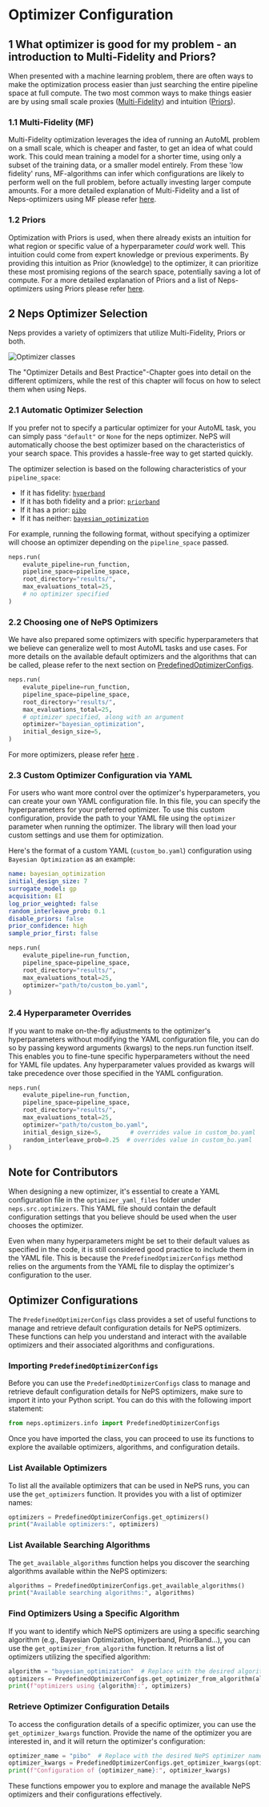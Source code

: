 # Optimizer Configuration

## 1 What optimizer is good for my problem - an introduction to Multi-Fidelity and Priors?

When presented with a machine learning problem, there are often ways to make the optimization process easier than just searching the entire pipeline space at full compute. The two most common ways to make things easier are by using small scale proxies ([Multi-Fidelity](#11-multi-fidelity-mf)) and intuition ([Priors](#12-priors)).

### 1.1 Multi-Fidelity (MF)

Multi-Fidelity optimization leverages the idea of running an AutoML problem on a small scale, which is cheaper and faster, to get an idea of what could work. This could mean training a model for a shorter time, using only a subset of the training data, or a smaller model entirely. From these 'low fidelity' runs, MF-algorithms can infer which configurations are likely to perform well on the full problem, before actually investing larger compute amounts.
For a more detailed explanation of Multi-Fidelity and a list of Neps-optimizers using MF please refer [here](../reference/search_algorithms/multifidelity.md).


### 1.2 Priors

Optimization with Priors is used, when there already exists an intuition for what region or specific value of a hyperparameter _could_ work well. This intuition could come from expert knowledge or previous experiments. By providing this intuition as Prior (knowledge) to the optimizer, it can prioritize these most promising regions of the search space, potentially saving a lot of compute. For a more detailed explanation of Priors and a list of Neps-optimizers using Priors please refer [here](../reference/search_algorithms/prior.md).

## 2 Neps Optimizer Selection

Neps provides a variety of optimizers that utilize Multi-Fidelity, Priors or both.

![Optimizer classes](../doc_images/optimizers/venn_dia.svg)

The "Optimizer Details and Best Practice"-Chapter goes into detail on the different optimizers, while the rest of this chapter will focus on how to select them when using Neps.

### 2.1 Automatic Optimizer Selection

If you prefer not to specify a particular optimizer for your AutoML task, you can simply pass `"default"` or `None`
for the neps optimizer. NePS will automatically choose the best optimizer based on the characteristics of your search
space. This provides a hassle-free way to get started quickly.

The optimizer selection is based on the following characteristics of your `pipeline_space`:

- If it has fidelity: [`hyperband`](../reference/search_algorithms/multifidelity.md#2-hyperband)
- If it has both fidelity and a prior: [`priorband`](../reference/search_algorithms/multifidelity_prior.md#1-priorband)
- If it has a prior: [`pibo`](../reference/search_algorithms/prior.md#1-pibo)
- If it has neither: [`bayesian_optimization`](../reference/search_algorithms/bayesian_optimization.md)

For example, running the following format, without specifying a optimizer will choose an optimizer depending on
the `pipeline_space` passed.
```python
neps.run(
    evalute_pipeline=run_function,
    pipeline_space=pipeline_space,
    root_directory="results/",
    max_evaluations_total=25,
    # no optimizer specified
)
```

### 2.2 Choosing one of NePS Optimizers

We have also prepared some optimizers with specific hyperparameters that we believe can generalize well to most AutoML
tasks and use cases. For more details on the available default optimizers and the algorithms that can be called,
please refer to the next section on [PredefinedOptimizerConfigs](#optimizer-configurations).

```python
neps.run(
    evalute_pipeline=run_function,
    pipeline_space=pipeline_space,
    root_directory="results/",
    max_evaluations_total=25,
    # optimizer specified, along with an argument
    optimizer="bayesian_optimization",
    initial_design_size=5,
)
```

For more optimizers, please refer [here](#list-available-optimizers) .

### 2.3 Custom Optimizer Configuration via YAML

For users who want more control over the optimizer's hyperparameters, you can create your own YAML configuration file.
In this file, you can specify the hyperparameters for your preferred optimizer. To use this custom configuration,
provide the path to your YAML file using the `optimizer` parameter when running the optimizer.
The library will then load your custom settings and use them for optimization.

Here's the format of a custom YAML (`custom_bo.yaml`) configuration using `Bayesian Optimization` as an example:

```yaml
name: bayesian_optimization
initial_design_size: 7
surrogate_model: gp
acquisition: EI
log_prior_weighted: false
random_interleave_prob: 0.1
disable_priors: false
prior_confidence: high
sample_prior_first: false
```

```python
neps.run(
    evalute_pipeline=run_function,
    pipeline_space=pipeline_space,
    root_directory="results/",
    max_evaluations_total=25,
    optimizer="path/to/custom_bo.yaml",
)
```

### 2.4 Hyperparameter Overrides

If you want to make on-the-fly adjustments to the optimizer's hyperparameters without modifying the YAML configuration
file, you can do so by passing keyword arguments (kwargs) to the neps.run function itself. This enables you to fine-tune
specific hyperparameters without the need for YAML file updates. Any hyperparameter values provided as kwargs will take
precedence over those specified in the YAML configuration.

```python
neps.run(
    evalute_pipeline=run_function,
    pipeline_space=pipeline_space,
    root_directory="results/",
    max_evaluations_total=25,
    optimizer="path/to/custom_bo.yaml",
    initial_design_size=5,        # overrides value in custom_bo.yaml
    random_interleave_prob=0.25  # overrides value in custom_bo.yaml
)
```



## Note for Contributors

When designing a new optimizer, it's essential to create a YAML configuration file in the `optimizer_yaml_files` folder under `neps.src.optimizers`. This YAML file should contain the default configuration settings that you believe should be used when the user chooses the optimizer.

Even when many hyperparameters might be set to their default values as specified in the code, it is still considered good practice to include them in the YAML file. This is because the `PredefinedOptimizerConfigs` method relies on the arguments from the YAML file to display the optimizer's configuration to the user.

## Optimizer Configurations

The `PredefinedOptimizerConfigs` class provides a set of useful functions to manage and retrieve default configuration details for NePS optimizers. These functions can help you understand and interact with the available optimizers and their associated algorithms and configurations.

### Importing `PredefinedOptimizerConfigs`

Before you can use the `PredefinedOptimizerConfigs` class to manage and retrieve default configuration details for NePS optimizers, make sure to import it into your Python script. You can do this with the following import statement:

```python
from neps.optimizers.info import PredefinedOptimizerConfigs
```

Once you have imported the class, you can proceed to use its functions to explore the available optimizers, algorithms, and configuration details.

### List Available Optimizers

To list all the available optimizers that can be used in NePS runs, you can use the `get_optimizers` function. It provides you with a list of optimizer names:

```python
optimizers = PredefinedOptimizerConfigs.get_optimizers()
print("Available optimizers:", optimizers)
```

### List Available Searching Algorithms

The `get_available_algorithms` function helps you discover the searching algorithms available within the NePS optimizers:

```python
algorithms = PredefinedOptimizerConfigs.get_available_algorithms()
print("Available searching algorithms:", algorithms)
```

### Find Optimizers Using a Specific Algorithm

If you want to identify which NePS optimizers are using a specific searching algorithm (e.g., Bayesian Optimization, Hyperband, PriorBand...), you can use the `get_optimizer_from_algorithm` function. It returns a list of optimizers utilizing the specified algorithm:

```python
algorithm = "bayesian_optimization"  # Replace with the desired algorithm
optimizers = PredefinedOptimizerConfigs.get_optimizer_from_algorithm(algorithm)
print(f"optimizers using {algorithm}:", optimizers)
```

### Retrieve Optimizer Configuration Details

To access the configuration details of a specific optimizer, you can use the `get_optimizer_kwargs` function. Provide the name of the optimizer you are interested in, and it will return the optimizer's configuration:

```python
optimizer_name = "pibo"  # Replace with the desired NePS optimizer name
optimizer_kwargs = PredefinedOptimizerConfigs.get_optimizer_kwargs(optimizer_name)
print(f"Configuration of {optimizer_name}:", optimizer_kwargs)
```

These functions empower you to explore and manage the available NePS optimizers and their configurations effectively.
